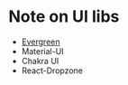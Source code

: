 # Note on UI libs

- [Evergreen](https://github.com/segmentio/evergreen)
- Material-UI
- Chakra UI
- React-Dropzone
